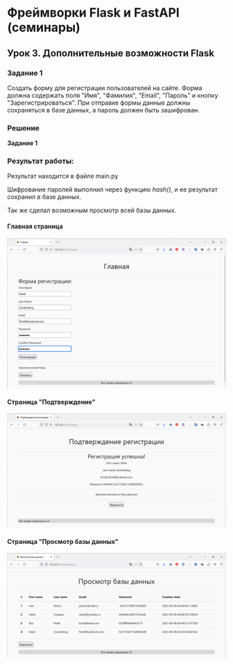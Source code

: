 # Фреймворки Flask и FastAPI (семинары)
## Урок 3. Дополнительные возможности Flask

### Задание 1

Создать форму для регистрации пользователей на сайте. Форма должна содержать поля "Имя", "Фамилия", "Email", 
"Пароль" и кнопку "Зарегистрироваться". При отправке формы данные должны сохраняться в базе данных, 
а пароль должен быть зашифрован.

### Решение
**Задание 1**

### Результат работы:

Результат находится в файле main.py

Шифрование паролей выполнил через функцию *hash()*, и ее результат сохранил в базе данных.

Так же сделал возможным просмотр всей базы данных.
#### Главная страница
![screen1.png](screen1.png)
#### Страница "Подтверждение"
![screen2.png](screen2.png)
#### Страница "Просмотр базы данных"
![screen3.png](screen3.png)
